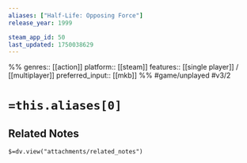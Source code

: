 ```yaml
---
aliases: ["Half-Life: Opposing Force"]
release_year: 1999

steam_app_id: 50
last_updated: 1750038629
---
```

%%
genres:: [[action]]
platform:: [[steam]]
features:: [[single player]] / [[multiplayer]]
preferred_input:: [[mkb]]
%%
#game/unplayed
#v3/2

# `=this.aliases[0]`
## Related Notes
`$=dv.view("attachments/related_notes")`